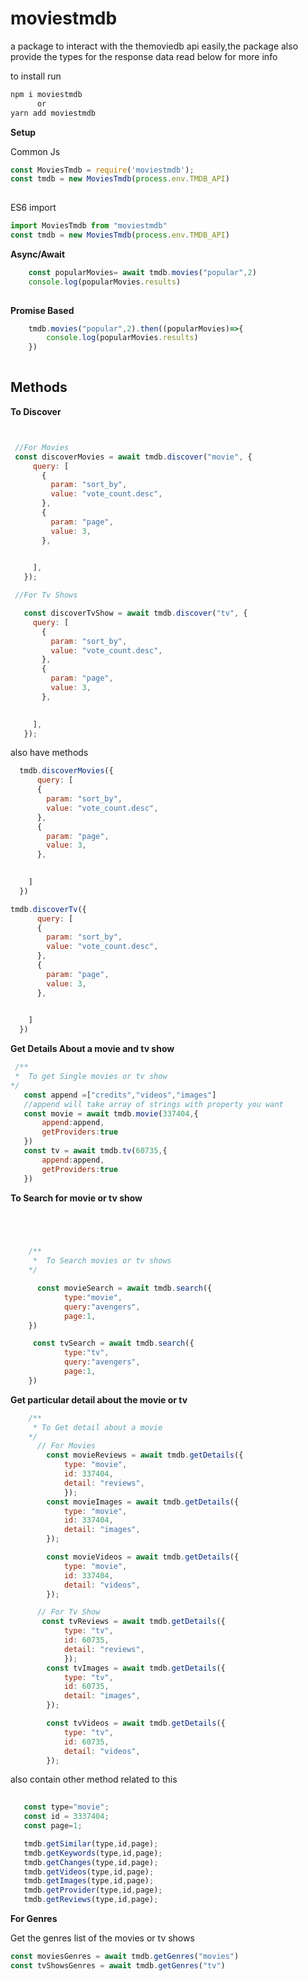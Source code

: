 # moviestmdb

a package to interact with the themoviedb api easily,the package also provide the types for the response data read below for more info

to install run 

```bash
npm i moviestmdb
      or
yarn add moviestmdb
```

**Setup**

Common Js 
```javascript
const MoviesTmdb = require('moviestmdb'); 
const tmdb = new MoviesTmdb(process.env.TMDB_API)
            
```
ES6 import

```javascript
import MoviesTmdb from "moviestmdb"
const tmdb = new MoviesTmdb(process.env.TMDB_API)
```

**Async/Await**

```javascript
    const popularMovies= await tmdb.movies("popular",2)
    console.log(popularMovies.results)
   
```
**Promise Based**
```javascript
    tmdb.movies("popular",2).then((popularMovies)=>{
        console.log(popularMovies.results)
    })
   
```

## **Methods**

 **To Discover**
 ```javascript


  //For Movies
  const discoverMovies = await tmdb.discover("movie", {
      query: [
        {
          param: "sort_by",
          value: "vote_count.desc",
        },
        {
          param: "page",
          value: 3,
        },

        
      ],
    });

  //For Tv Shows

    const discoverTvShow = await tmdb.discover("tv", {
      query: [
        {
          param: "sort_by",
          value: "vote_count.desc",
        },
        {
          param: "page",
          value: 3,
        },

        
      ],
    });
 ```
  also have methods 
  ```javascript
    tmdb.discoverMovies({
        query: [
        {
          param: "sort_by",
          value: "vote_count.desc",
        },
        {
          param: "page",
          value: 3,
        },

        
      ]
    })
  
  tmdb.discoverTv({
        query: [
        {
          param: "sort_by",
          value: "vote_count.desc",
        },
        {
          param: "page",
          value: 3,
        },

        
      ]
    })
  ```

 **Get Details About a movie and tv show**

 ```javascript
  /**
  *  To get Single movies or tv show
 */
    const append =["credits","videos","images"]
    //append will take array of strings with property you want
    const movie = await tmdb.movie(337404,{
        append:append,
        getProviders:true
    })
    const tv = await tmdb.tv(60735,{
        append:append,
        getProviders:true
    })
 ```

**To Search for movie or tv show**


```javascript
  



    /**
     *  To Search movies or tv shows
    */

      const movieSearch = await tmdb.search({
            type:"movie",
            query:"avengers",
            page:1,
    })

     const tvSearch = await tmdb.search({
            type:"tv",
            query:"avengers",
            page:1,
    })
```
**Get particular detail about the movie or tv**
```javascript
    /**
     * To Get detail about a movie
    */
      // For Movies
        const movieReviews = await tmdb.getDetails({
            type: "movie",
            id: 337404,
            detail: "reviews",
            });
        const movieImages = await tmdb.getDetails({
            type: "movie",
            id: 337404,
            detail: "images",
        });     

        const movieVideos = await tmdb.getDetails({
            type: "movie",
            id: 337404,
            detail: "videos",
        }); 

      // For Tv Show
       const tvReviews = await tmdb.getDetails({
            type: "tv",
            id: 60735,
            detail: "reviews",
            });
        const tvImages = await tmdb.getDetails({
            type: "tv",
            id: 60735,
            detail: "images",
        });     

        const tvVideos = await tmdb.getDetails({
            type: "tv",
            id: 60735,
            detail: "videos",
        });


```
 also contain other method related to this 

 ```javascript
    
    const type="movie";
    const id = 3337404;
    const page=1;

    tmdb.getSimilar(type,id,page);
    tmdb.getKeywords(type,id,page);
    tmdb.getChanges(type,id,page);
    tmdb.getVideos(type,id,page);
    tmdb.getImages(type,id,page);
    tmdb.getProvider(type,id,page);
    tmdb.getReviews(type,id,page);

 ```

 **For Genres**

 Get the genres list of the movies or tv shows

 ```javascript
 const moviesGenres = await tmdb.getGenres("movies")
 const tvShowsGenres = await tmdb.getGenres("tv")
 ```